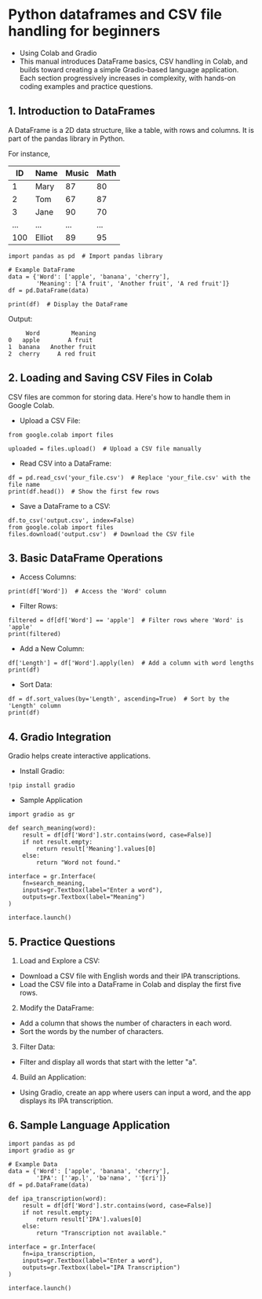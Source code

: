 # Python dataframes and CSV file handling for beginners

+ Using Colab and Gradio
+ This manual introduces DataFrame basics, CSV handling in Colab, and builds toward creating a simple Gradio-based language application. Each section progressively increases in complexity, with hands-on coding examples and practice questions.

## 1. Introduction to DataFrames
A DataFrame is a 2D data structure, like a table, with rows and columns. It is part of the pandas library in Python.

For instance,

|ID|Name|Music|Math|
|--|--|--|--|
|1|Mary|87|80|
|2|Tom|67|87|
|3|Jane|90|70|
|...|...|...|...|
|100|Elliot|89|95|

```
import pandas as pd  # Import pandas library

# Example DataFrame
data = {'Word': ['apple', 'banana', 'cherry'],
        'Meaning': ['A fruit', 'Another fruit', 'A red fruit']}
df = pd.DataFrame(data)

print(df)  # Display the DataFrame

```

Output:

```
     Word         Meaning
0   apple        A fruit
1  banana   Another fruit
2  cherry     A red fruit

```

## 2. Loading and Saving CSV Files in Colab
CSV files are common for storing data. Here's how to handle them in Google Colab.

+ Upload a CSV File:
  
```
from google.colab import files

uploaded = files.upload()  # Upload a CSV file manually

```

+ Read CSV into a DataFrame:

```
df = pd.read_csv('your_file.csv')  # Replace 'your_file.csv' with the file name
print(df.head())  # Show the first few rows

```
+ Save a DataFrame to a CSV:

```
df.to_csv('output.csv', index=False)
from google.colab import files
files.download('output.csv')  # Download the CSV file

```
## 3. Basic DataFrame Operations

+ Access Columns:

```
print(df['Word'])  # Access the 'Word' column
```

+ Filter Rows:

```
filtered = df[df['Word'] == 'apple']  # Filter rows where 'Word' is 'apple'
print(filtered)
```
+ Add a New Column:

```
df['Length'] = df['Word'].apply(len)  # Add a column with word lengths
print(df)
```

+ Sort Data:

```
df = df.sort_values(by='Length', ascending=True)  # Sort by the 'Length' column
print(df)
```

## 4. Gradio Integration
Gradio helps create interactive applications.

+ Install Gradio:

```
!pip install gradio
```

+ Sample Application

```
import gradio as gr

def search_meaning(word):
    result = df[df['Word'].str.contains(word, case=False)]
    if not result.empty:
        return result['Meaning'].values[0]
    else:
        return "Word not found."

interface = gr.Interface(
    fn=search_meaning,
    inputs=gr.Textbox(label="Enter a word"),
    outputs=gr.Textbox(label="Meaning")
)

interface.launch()
```

## 5. Practice Questions

1. Load and Explore a CSV:

+ Download a CSV file with English words and their IPA transcriptions.
+ Load the CSV file into a DataFrame in Colab and display the first five rows.

2. Modify the DataFrame:

+ Add a column that shows the number of characters in each word.
+ Sort the words by the number of characters.

3. Filter Data:

+ Filter and display all words that start with the letter "a".

4. Build an Application:

+ Using Gradio, create an app where users can input a word, and the app displays its IPA transcription.

## 6. Sample Language Application

```
import pandas as pd
import gradio as gr

# Example Data
data = {'Word': ['apple', 'banana', 'cherry'],
        'IPA': ['ˈæp.l̩', 'bəˈnænə', 'ˈʧɛri']}
df = pd.DataFrame(data)

def ipa_transcription(word):
    result = df[df['Word'].str.contains(word, case=False)]
    if not result.empty:
        return result['IPA'].values[0]
    else:
        return "Transcription not available."

interface = gr.Interface(
    fn=ipa_transcription,
    inputs=gr.Textbox(label="Enter a word"),
    outputs=gr.Textbox(label="IPA Transcription")
)

interface.launch()

```


